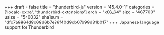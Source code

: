 +++
draft = false
title = "thunderbird-ja"
version = "45.4.0-1"
categories = ['locale-extra', 'thunderbird-extensions']
arch = "x86_64"
size = "467700"
usize = "540032"
sha1sum = "dfc7a9864d8c68d6b7e86f40d9cb07b99d31b017"
+++
Japanese language support for Thunderbird